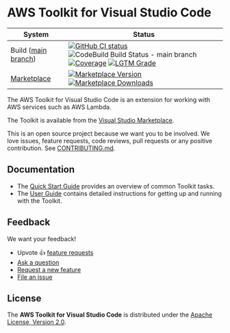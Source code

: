# AWS Toolkit for Visual Studio Code

| System                                                                                                  | Status                                                                                                                                                                                                                                                                                                                                                                                                                                                                                                                                                                                                                                                                                                                                                                                           |
| ------------------------------------------------------------------------------------------------------- | ------------------------------------------------------------------------------------------------------------------------------------------------------------------------------------------------------------------------------------------------------------------------------------------------------------------------------------------------------------------------------------------------------------------------------------------------------------------------------------------------------------------------------------------------------------------------------------------------------------------------------------------------------------------------------------------------------------------------------------------------------------------------------------------------ |
| Build ([main branch](https://github.com/aws/aws-toolkit-vscode/commits/master))                         | [![GitHub CI status](https://github.com/aws/aws-toolkit-vscode/workflows/CI/badge.svg?branch=master)](https://github.com/aws/aws-toolkit-vscode/actions?query=branch%3Amaster) ![CodeBuild Build Status - main branch](https://codebuild.us-west-2.amazonaws.com/badges?uuid=eyJlbmNyeXB0ZWREYXRhIjoiMlluaDRTMnZLdmMvcFREQVQ4RjFoK0FUSTZPdlRVcWJlQ2gwRElLT2gxZDhMeno5MThZZnlXdURDVFFjOWdqSEQ5QjVBYm0xSURoU3E1RTVHejltcnZrPSIsIml2UGFyYW1ldGVyU3BlYyI6IkY3SE9CaG1oMHhJUmsyakkiLCJtYXRlcmlhbFNldFNlcmlhbCI6MX0%3D&branch=master) [![Coverage](https://img.shields.io/codecov/c/github/aws/aws-toolkit-vscode/master.svg)](https://codecov.io/gh/aws/aws-toolkit-vscode/branch/master) [![LGTM Grade](https://img.shields.io/lgtm/grade/javascript/github/aws/aws-toolkit-vscode)](https://lgtm.com/projects/g/aws/aws-toolkit-vscode/) |
| [Marketplace](https://marketplace.visualstudio.com/items?itemName=AmazonWebServices.aws-toolkit-vscode) | [![Marketplace Version](https://img.shields.io/vscode-marketplace/v/AmazonWebServices.aws-toolkit-vscode.svg) ![Marketplace Downloads](https://img.shields.io/vscode-marketplace/d/AmazonWebServices.aws-toolkit-vscode.svg)](https://marketplace.visualstudio.com/items?itemName=AmazonWebServices.aws-toolkit-vscode)                                                                                                                                                                                                                                                                                                                                                                                                                                                                          |

The AWS Toolkit for Visual Studio Code is an extension for working with AWS services such as AWS Lambda.

The Toolkit is available from the [Visual Studio Marketplace](https://marketplace.visualstudio.com/itemdetails?itemName=AmazonWebServices.aws-toolkit-vscode).

This is an open source project because we want you to be involved. We love issues, feature requests, code reviews, pull
requests or any positive contribution. See [CONTRIBUTING.md](CONTRIBUTING.md).

## Documentation

-   The [Quick Start Guide](README.quickstart.vscode.md) provides an overview
    of common Toolkit tasks.
-   The [User Guide](https://docs.aws.amazon.com/console/toolkit-for-vscode/welcome)
    contains detailed instructions for getting up and running with the Toolkit.

## Feedback

We want your feedback!

-   Upvote 👍 [feature requests](https://github.com/aws/aws-toolkit-vscode/issues?q=is%3Aissue+is%3Aopen+label%3Afeature-request+sort%3Areactions-%2B1-desc)
-   [Ask a question](https://github.com/aws/aws-toolkit-vscode/issues/new?labels=guidance&template=guidance_request.md)
-   [Request a new feature](https://github.com/aws/aws-toolkit-vscode/issues/new?labels=feature-request&template=feature_request.md)
-   [File an issue](https://github.com/aws/aws-toolkit-vscode/issues/new?labels=bug&template=bug_report.md)

## License

The **AWS Toolkit for Visual Studio Code** is distributed under the [Apache License, Version 2.0](https://www.apache.org/licenses/LICENSE-2.0).
